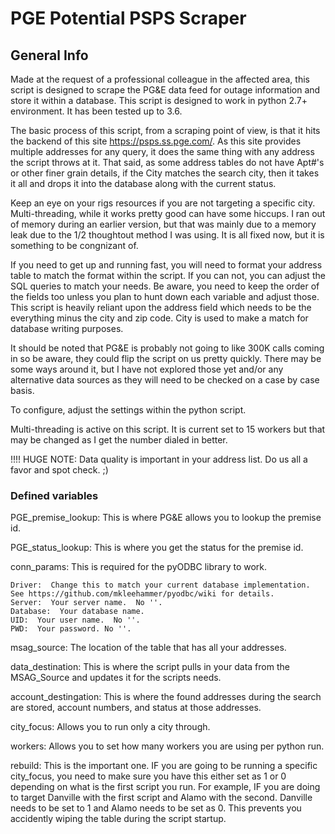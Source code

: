 # PGE Potential PSPS Scraper

## General Info

Made at the request of a professional colleague in the affected area, this script is designed to scrape the PG&amp;E data feed for outage information and store it within a database.  This script is designed to work in python 2.7+ environment.  It has been tested up to 3.6.

The basic process of this script, from a scraping point of view, is that it hits the backend of this site https://psps.ss.pge.com/.  As this site provides multiple addresses for any query, it does the same thing with any address the script throws at it.  That said, as some address tables do not have Apt#'s or other finer grain details, if the City matches the search city, then it takes it all and drops it into the database along with the current status.

Keep an eye on your rigs resources if you are not targeting a specific city.  Multi-threading, while it works pretty good can have some hiccups.  I ran out of memory during an earlier version, but that was mainly due to a memory leak due to the 1/2 thoughtout method I was using.  It is all fixed now, but it is something to be congnizant of.

If you need to get up and running fast, you will need to format your address table to match the format within the script.  If you can not, you can adjust the SQL queries to match your needs.  Be aware, you need to keep the order of the fields too unless you plan to hunt down each variable and adjust those.  This script is heavily reliant upon the address field which needs to be the everything minus the city and zip code.  City is used to make a match for database writing purposes.

It should be noted that PG&E is probably not going to like 300K calls coming in so be aware, they could flip the script on us pretty quickly.  There may be some ways around it, but I have not explored those yet and/or any alternative data sources as they will need to be checked on a case by case basis.

To configure, adjust the settings within the python script.

Multi-threading is active on this script.  It is current set to 15 workers but that may be changed as I get the number dialed in better.

!!!!  HUGE NOTE:  Data quality is important in your address list.  Do us all a favor and spot check. ;)

### Defined variables
PGE_premise_lookup:  This is where PG&E allows you to lookup the premise id.

PGE_status_lookup:  This is where you get the status for the premise id.

conn_params:  This is required for the pyODBC library to work.

    Driver:  Change this to match your current database implementation.  See https://github.com/mkleehammer/pyodbc/wiki for details.
    Server:  Your server name.  No ''.
    Database:  Your database name.
    UID:  Your user name.  No ''.
    PWD:  Your password. No ''.  

msag_source:  The location of the table that has all your addresses.

data_destination:  This is where the script pulls in your data from the MSAG_Source and updates it for the scripts needs.

account_destingation:  This is where the found addresses during the search are stored, account numbers, and status at those addresses.

city_focus:  Allows you to run only a city through.

workers:  Allows you to set how many workers you are using per python run.

rebuild:  This is the important one.  IF you are going to be running a specific city_focus, you need to make sure you have this either set as 1 or 0 depending on what is the first script you run.  For example, IF you are doing to target Danville with the first script and Alamo with the second.  Danville needs to be set to 1 and Alamo needs to be set as 0.  This prevents you accidently wiping the table during the script startup.
